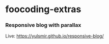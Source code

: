 # foocoding-extras

### Responsive blog with parallax

Live: https://yulsmir.github.io/responsive-blog/
